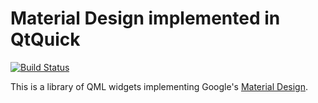 Material Design implemented in QtQuick
======================================

[![Build Status](https://travis-ci.org/quantum-os/qml-material.svg)](https://travis-ci.org/quantum-os/qml-material)

This is a library of QML widgets implementing Google's [Material Design](https://www.google.com/design/spec).
